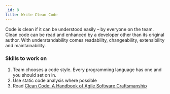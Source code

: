 ```yaml
---
_id: 8
title: Write Clean Code
---
```


Code is clean if it can be understood easily – by everyone on the team. Clean code can be read and enhanced by a developer other than its original author. With understandability comes readability, changeability, extensibility and maintainability.


### Skills to work on

1. Team chooses a code style. Every programming language has one and you should set on in.  
1. Use static code analysis where possible
1. Read [Clean Code: A Handbook of Agile Software Craftsmanship](https://www.amazon.ca/Clean-Code-Handbook-Software-Craftsmanship/dp/0132350882)
